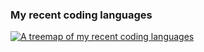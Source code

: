 ### My recent coding languages

[![A treemap of my recent coding languages](https://github-language-stats.lizhen.workers.dev/languages.svg?date=20231003)](https://github.com/li3zhen1/Github-Readme-Langugae-Treemap)
